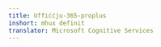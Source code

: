 ```yaml
---
title: Uffiċċju-365-proplus
inshort: mhux definit
translator: Microsoft Cognitive Services
---
```




